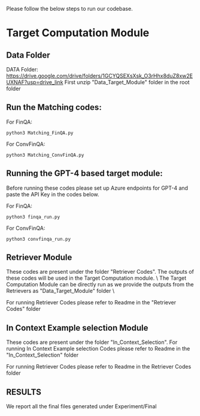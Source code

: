 Please follow the below steps to run our codebase.


# Target Computation Module

## Data Folder

DATA Folder: https://drive.google.com/drive/folders/1GCYQSEXsXsk_O3rHhx8duZ8xw2EUXNAF?usp=drive_link
First unzip "Data_Target_Module" folder in the root folder

## Run the Matching codes:

For FinQA: 
```
python3 Matching_FinQA.py
```

For ConvFinQA: 
```
python3 Matching_ConvFinQA.py
```

## Running the GPT-4 based target module:

Before running these codes please set up Azure endpoints for GPT-4 and paste the API Key in the codes below.

For FinQA: 
```
python3 finqa_run.py
```

For ConvFinQA: 
```
python3 convfinqa_run.py
```

## Retriever Module

These codes are present under the folder "Retriever Codes". The outputs of these codes will be used in the Target Computation module. \\ 
The Target Computation Module can be directly run as we provide the outputs from the Retrievers as "Data_Target_Module" folder \\

For running Retriever Codes please refer to Readme in the "Retriever Codes" folder

## In Context Example selection Module

These codes are present under the folder "In_Context_Selection".
For running In Context Example selection Codes please refer to Readme in the "In_Context_Selection" folder


For running Retriever Codes please refer to Readme in the Retriever Codes folder

## RESULTS

We report all the final files generated under Experiment/Final



